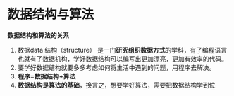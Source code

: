# 数据结构与算法

**数据结构和算法的关系**

1. 数据data 结构（structure） 是一门**研究组织数据方式**的学科，有了编程语言也就有了数据机构，学好数据结构可以编写出更加漂亮，更加有效率的代码。
2. 要学好数据结构就要多多考虑如何将生活中遇到的问题，用程序去解决。
3. **程序=数据结构+算法**
4. **数据结构是算法的基础**，换言之，想要学好算法，需要把数据结构学到位
